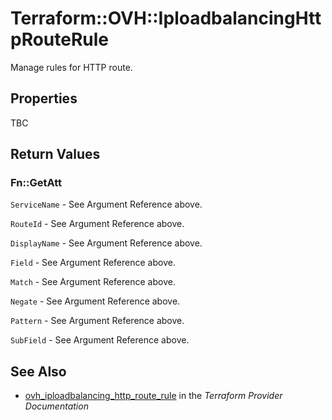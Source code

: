 # Terraform::OVH::IploadbalancingHttpRouteRule

Manage rules for HTTP route.

## Properties

TBC

## Return Values

### Fn::GetAtt

`ServiceName` - See Argument Reference above.

`RouteId` - See Argument Reference above.

`DisplayName` - See Argument Reference above.

`Field` - See Argument Reference above.

`Match` - See Argument Reference above.

`Negate` - See Argument Reference above.

`Pattern` - See Argument Reference above.

`SubField` - See Argument Reference above.

## See Also

* [ovh_iploadbalancing_http_route_rule](https://www.terraform.io/docs/providers/ovh/r/iploadbalancing_http_route_rule.html) in the _Terraform Provider Documentation_